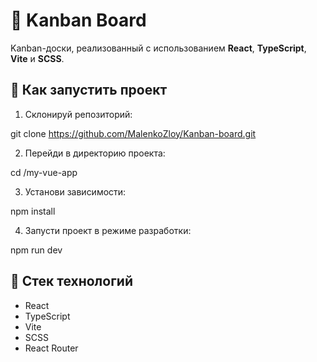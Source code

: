 # 📝 Kanban Board

Kanban-доски, реализованный с использованием **React**, **TypeScript**, **Vite** и **SCSS**.

## 🚀 Как запустить проект

1. Склонируй репозиторий:

git clone https://github.com/MalenkoZloy/Kanban-board.git

2. Перейди в директорию проекта:

cd /my-vue-app


3. Установи зависимости:

npm install

4. Запусти проект в режиме разработки:

npm run dev


## 🧩 Стек технологий

- React
- TypeScript
- Vite
- SCSS
- React Router
